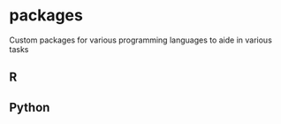 # packages
Custom packages for various programming languages to aide in various tasks
## R

## Python
